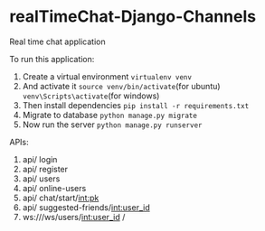 # realTimeChat-Django-Channels
Real time chat application

To run this application:
1. Create a virtual environment `virtualenv venv`
2. And activate it `source venv/bin/activate`(for ubuntu) `venv\Scripts\activate`(for windows)
3. Then install dependencies `pip install -r requirements.txt`
4. Migrate to database `python manage.py migrate`
5. Now run the server `python manage.py runserver`
   
APIs: 
1. api/ login 
2. api/ register
3. api/ users 
4. api/ online-users 
5. api/ chat/start/<int:pk> 
6. api/ suggested-friends/<int:user_id> 
7. ws://<host>/ws/users/<int:user_id> /
